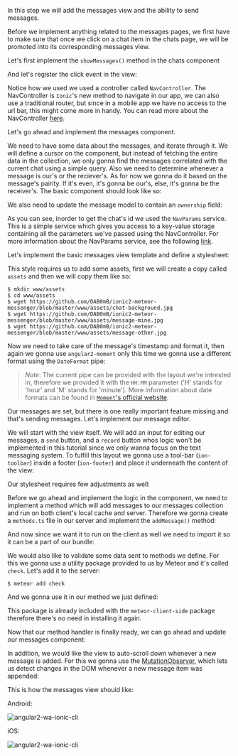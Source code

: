 In this step we will add the messages view and the ability to send messages.

Before we implement anything related to the messages pages, we first have to make sure that once we click on a chat item in the chats page, we will be promoted into its corresponding messages view.

Let's first implement the `showMessages()` method in the chats component

<diffbox tutorial="whatsapp2-ionic-tutorial" step="4.1"></diffbox>

And let's register the click event in the view:

<diffbox tutorial="whatsapp2-ionic-tutorial" step="4.2"></diffbox>

Notice how we used we used a controller called `NavController`. The NavController is `Ionic`'s new method to navigate in our app, we can also use a traditional router, but since in a mobile app we have no access to the url bar, this might come more in handy. You can read more about the NavController [here](ionicframework.com/docs/v2/api/components/nav/NavController/).

Let's go ahead and implement the messages component.

We need to have some data about the messages, and iterate through it. We will define a cursor on the component, but instead of fetching the entire data in the collection, we only gonna find the messages correlated with the current chat using a simple query. Also we need to determine whenever a message is our's or the reciever's. As for now we gonna do it based on the message's pairity. If it's even, it's gonna be our's, else, it's gonna be the receiver's. The basic component should look like so:

<diffbox tutorial="whatsapp2-ionic-tutorial" step="4.3"></diffbox>

We also need to update the message model to contain an `ownership` field:

<diffbox tutorial="whatsapp2-ionic-tutorial" step="4.4"></diffbox>

As you can see, inorder to get the chat's id we used the `NavParams` service. This is a simple service which gives you access to a key-value storage containing all the parameters we've passed using the NavController. For more information about the NavParams service, see the following [link](ionicframework.com/docs/v2/api/components/nav/NavParams).

Let's implement the basic messages view template and define a stylesheet:

<diffbox tutorial="whatsapp2-ionic-tutorial" step="4.5"></diffbox>

<diffbox tutorial="whatsapp2-ionic-tutorial" step="4.6"></diffbox>

<diffbox tutorial="whatsapp2-ionic-tutorial" step="4.7"></diffbox>

This style requires us to add some assets, first we will create a copy called `assets` and then we will copy them like so:

    $ mkdir www/assets
    $ cd www/assets
    $ wget https://github.com/DAB0mB/ionic2-meteor-messenger/blob/master/www/assets/chat-background.jpg
    $ wget https://github.com/DAB0mB/ionic2-meteor-messenger/blob/master/www/assets/message-mine.jpg
    $ wget https://github.com/DAB0mB/ionic2-meteor-messenger/blob/master/www/assets/message-other.jpg

Now we need to take care of the message's timestamp and format it, then again we gonna use `angular2-moment` only this time we gonna use a different format using the `DateFormat` pipe:

<diffbox tutorial="whatsapp2-ionic-tutorial" step="4.9"></diffbox>

<diffbox tutorial="whatsapp2-ionic-tutorial" step="4.10"></diffbox>

> *Note*: The current pipe can be provided with the layout we're intrested in, therefore we provided it with the `HH:MM` parameter ('H' stands for 'hour' and 'M' stands for 'minute'). More information about date formats can be found in [`Moment`'s official website](momentjs.com).

Our messages are set, but there is one really important feature missing and that's sending messages. Let's implement our message editor.

We will start with the view itself. We will add an input for editing our messages, a `send` button, and a `record` button whos logic won't be implemented in this tutorial since we only wanna focus on the text messaging system. To fulfill this layout we gonna use a tool-bar (`ion-toolbar`) inside a footer (`ion-footer`) and place it underneath the content of the view:

<diffbox tutorial="whatsapp2-ionic-tutorial" step="4.11"></diffbox>

Our stylesheet requires few adjustments as well:

<diffbox tutorial="whatsapp2-ionic-tutorial" step="4.12"></diffbox>

Before we go ahead and implement the logic in the component, we need to implement a method which will add messages to our messages collection and run on both client's local cache and server. Therefore we gonna create a `methods.ts` file in our server and implement the `addMessage()` method:

<diffbox tutorial="whatsapp2-ionic-tutorial" step="4.13"></diffbox>

And now since we want it to run on the client as well we need to import it so it can be a part of our bundle:

<diffbox tutorial="whatsapp2-ionic-tutorial" step="4.14"></diffbox>

We would also like to validate some data sent to methods we define. For this we gonna use a utility package provided to us by Meteor and it's called `check`. Let's add it to the server:

    $ meteor add check

And we gonna use it in our method we just defined:

<diffbox tutorial="whatsapp2-ionic-tutorial" step="4.16"></diffbox>

This package is already included with the `meteor-client-side` package therefore there's no need in installing it again.

Now that our method handler is finally ready, we can go ahead and update our messages component:

<diffbox tutorial="whatsapp2-ionic-tutorial" step="4.17"></diffbox>

In addition, we would like the view to auto-scroll down whenever a new message is added. For this we gonna use the [MutationObserver](developer.mozilla.org/en/docs/Web/API/MutationObserver), which lets us detect changes in the DOM whenever a new message item was appended:

<diffbox tutorial="whatsapp2-ionic-tutorial" step="4.18"></diffbox>

This is how the messages view should like:

Android:

![angular2-wa-ionic-cli](/assets/tutorials/angular2-whatsapp-ionic-cli/screenshot-3-md.png)

iOS:

![angular2-wa-ionic-cli](/assets/tutorials/angular2-whatsapp-ionic-cli/screenshot-3-ios.png)